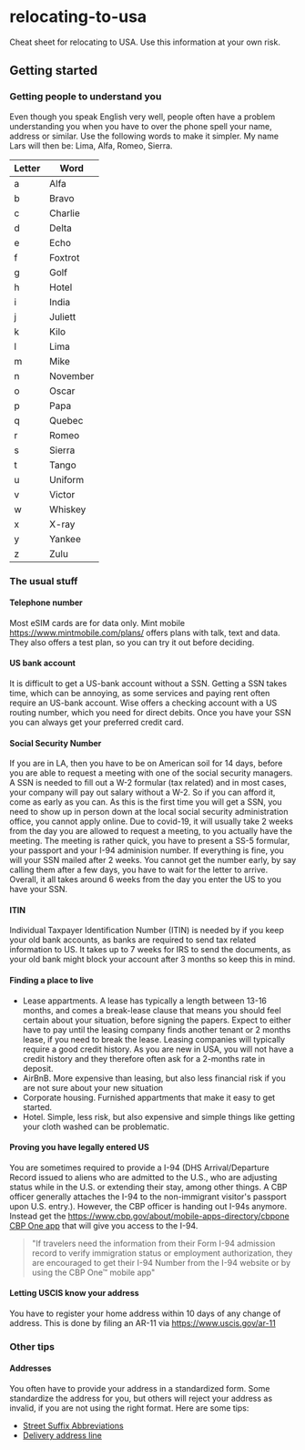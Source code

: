 # relocating-to-usa
Cheat sheet for relocating to USA. Use this information at your own risk. 


## Getting started

### Getting people to understand you
Even though you speak English very well, people often have a problem understanding you when you have to over the phone spell your name, address or similar. Use the following words to make it simpler. My name Lars will then be: Lima, Alfa, Romeo, Sierra. 

| Letter      | Word        |
| ----------- | ----------- |
| a | Alfa |
| b | Bravo |
| c | Charlie |
| d | Delta |
| e | Echo |
| f | Foxtrot |
| g | Golf |
| h | Hotel |
| i | India |
| j | Juliett |
| k | Kilo |
| l | Lima |
| m | Mike |
| n | November |
| o | Oscar |
| p | Papa |
| q | Quebec |
| r | Romeo |
| s | Sierra |
| t | Tango |
| u | Uniform |
| v | Victor |
| w | Whiskey |
| x | X-ray |
| y | Yankee |
| z | Zulu |

### The usual stuff

#### Telephone number
Most eSIM cards are for data only. Mint mobile https://www.mintmobile.com/plans/ offers plans with talk, text and data. They also offers a test plan, so you can try it out before deciding. 

#### US bank account
It is difficult to get a US-bank account without a SSN. Getting a SSN takes time, which can be annoying, as some services and paying rent often require an US-bank account. Wise offers a checking account with a US routing number, which you need for direct debits. Once you have your SSN you can always get your preferred credit card.

#### Social Security Number
If you are in LA, then you have to be on American soil for 14 days, before you are able to request a meeting with one of the social security managers. A SSN is needed to fill out a W-2 formular (tax related) and in most cases, your company will pay out salary without a W-2. So if you can afford it, come as early as you can. As this is the first time you will get a SSN, you need to show up in person down at the local social security administration office, you cannot apply online. Due to covid-19, it will usually take 2 weeks from the day you are allowed to request a meeting, to you actually have the meeting. The meeting is rather quick, you have to present a SS-5 formular, your passport and your I-94 adminision number. If everything is fine, you will your SSN mailed after 2 weeks. You cannot get the number early, by say calling them after a few days, you have to wait for the letter to arrive. Overall, it all takes around 6 weeks from the day you enter the US to you have your SSN.

#### ITIN
Individual Taxpayer Identification Number (ITIN) is needed by if you keep your old bank accounts, as banks are required to send tax related information to US. It takes up to 7 weeks for IRS to send the documents, as your old bank might block your account after 3 months so keep this in mind.

#### Finding a place to live
- Lease appartments. A lease has typically a length between 13-16 months, and comes a break-lease clause that means you should feel certain about your situation, before signing the papers. Expect to either have to pay until the leasing company finds another tenant or 2 months lease, if you need to break the lease. Leasing companies will typically require a good credit history. As you are new in USA, you will not have a credit history and they therefore often ask for a 2-months rate in deposit. 
- AirBnB. More expensive than leasing, but also less financial risk if you are not sure about your new situation
- Corporate housing. Furnished appartments that make it easy to get started.
- Hotel. Simple, less risk, but also expensive and simple things like getting your cloth washed can be problematic. 

#### Proving you have legally entered US
You are sometimes required to provide a I-94 (DHS Arrival/Departure Record issued to aliens who are admitted to the U.S., who are adjusting status while in the U.S. or extending their stay, among other things. A CBP officer generally attaches the I-94 to the non-immigrant visitor's passport upon U.S. entry.). However, the CBP officer is handing out I-94s anymore. Instead get the https://www.cbp.gov/about/mobile-apps-directory/cbpone [CBP One app](https://www.cbp.gov/about/mobile-apps-directory/cbpone) that will give you access to the I-94. 
> "If travelers need the information from their Form I-94 admission record to verify immigration status or employment authorization, they are encouraged to get their I-94 Number from the I-94 website or by using the CBP One™ mobile app"

#### Letting USCIS know your address
You have to register your home address within 10 days of any change of address. This is done by filing an AR-11 via https://www.uscis.gov/ar-11

### Other tips

#### Addresses
You often have to provide your address in a standardized form. Some standardize the address for you, but others will reject your address as invalid, if you are not using the right format. Here are some tips:
- [Street Suffix Abbreviations](https://pe.usps.com/text/pub28/28apc_002.htm)
- [Delivery address line](https://pe.usps.com/text/pub28/28c2_012.htm)
